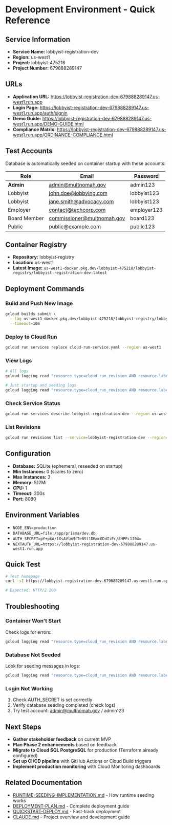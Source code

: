 # Development Environment - Quick Reference

## Service Information
- **Service Name:** lobbyist-registration-dev
- **Region:** us-west1
- **Project:** lobbyist-475218
- **Project Number:** 679888289147

## URLs
- **Application URL:** https://lobbyist-registration-dev-679888289147.us-west1.run.app
- **Login Page:** https://lobbyist-registration-dev-679888289147.us-west1.run.app/auth/signin
- **Demo Guide:** https://lobbyist-registration-dev-679888289147.us-west1.run.app/DEMO-GUIDE.html
- **Compliance Matrix:** https://lobbyist-registration-dev-679888289147.us-west1.run.app/ORDINANCE-COMPLIANCE.html

## Test Accounts
Database is automatically seeded on container startup with these accounts:

| Role | Email | Password |
|------|-------|----------|
| **Admin** | admin@multnomah.gov | admin123 |
| Lobbyist | john.doe@lobbying.com | lobbyist123 |
| Lobbyist | jane.smith@advocacy.com | lobbyist123 |
| Employer | contact@techcorp.com | employer123 |
| Board Member | commissioner@multnomah.gov | board123 |
| Public | public@example.com | public123 |

## Container Registry
- **Repository:** lobbyist-registry
- **Location:** us-west1
- **Latest Image:** `us-west1-docker.pkg.dev/lobbyist-475218/lobbyist-registry/lobbyist-registration-dev:latest`

## Deployment Commands

### Build and Push New Image
```bash
gcloud builds submit \
  --tag us-west1-docker.pkg.dev/lobbyist-475218/lobbyist-registry/lobbyist-registration-dev:latest \
  --timeout=10m
```

### Deploy to Cloud Run
```bash
gcloud run services replace cloud-run-service.yaml --region us-west1
```

### View Logs
```bash
# All logs
gcloud logging read "resource.type=cloud_run_revision AND resource.labels.service_name=lobbyist-registration-dev" --limit 50

# Just startup and seeding logs
gcloud logging read "resource.type=cloud_run_revision AND resource.labels.service_name=lobbyist-registration-dev" --limit 100 | grep -E "(Database|seeding|Starting)"
```

### Check Service Status
```bash
gcloud run services describe lobbyist-registration-dev --region us-west1
```

### List Revisions
```bash
gcloud run revisions list --service=lobbyist-registration-dev --region=us-west1
```

## Configuration
- **Database:** SQLite (ephemeral, reseeded on startup)
- **Min Instances:** 0 (scales to zero)
- **Max Instances:** 3
- **Memory:** 512Mi
- **CPU:** 1
- **Timeout:** 300s
- **Port:** 8080

## Environment Variables
- `NODE_ENV=production`
- `DATABASE_URL=file:/app/prisma/dev.db`
- `AUTH_SECRET=pY+pkA/1XsAVlmMfTeNSt1DRmcGDdIiEr/8HPEc1J04=`
- `NEXTAUTH_URL=https://lobbyist-registration-dev-679888289147.us-west1.run.app`

## Quick Test
```bash
# Test homepage
curl -sI https://lobbyist-registration-dev-679888289147.us-west1.run.app/ | head -1

# Expected: HTTP/2 200
```

## Troubleshooting

### Container Won't Start
Check logs for errors:
```bash
gcloud logging read "resource.type=cloud_run_revision AND resource.labels.service_name=lobbyist-registration-dev" --limit 20
```

### Database Not Seeded
Look for seeding messages in logs:
```bash
gcloud logging read "resource.type=cloud_run_revision AND resource.labels.service_name=lobbyist-registration-dev" | grep -i "seed"
```

### Login Not Working
1. Check AUTH_SECRET is set correctly
2. Verify database seeding completed (check logs)
3. Try test account: admin@multnomah.gov / admin123

## Next Steps
- **Gather stakeholder feedback** on current MVP
- **Plan Phase 2 enhancements** based on feedback
- **Migrate to Cloud SQL PostgreSQL** for production (Terraform already configured)
- **Set up CI/CD pipeline** with GitHub Actions or Cloud Build triggers
- **Implement production monitoring** with Cloud Monitoring dashboards

## Related Documentation
- [RUNTIME-SEEDING-IMPLEMENTATION.md](./RUNTIME-SEEDING-IMPLEMENTATION.md) - How runtime seeding works
- [DEPLOYMENT-PLAN.md](./DEPLOYMENT-PLAN.md) - Complete deployment guide
- [QUICKSTART-DEPLOY.md](./QUICKSTART-DEPLOY.md) - Fast-track deployment
- [CLAUDE.md](./CLAUDE.md) - Project overview and development guide
